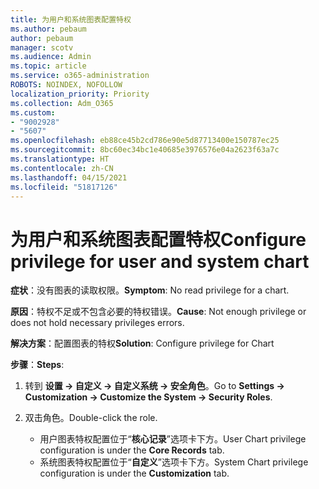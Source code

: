 ```yaml
---
title: 为用户和系统图表配置特权
ms.author: pebaum
author: pebaum
manager: scotv
ms.audience: Admin
ms.topic: article
ms.service: o365-administration
ROBOTS: NOINDEX, NOFOLLOW
localization_priority: Priority
ms.collection: Adm_O365
ms.custom:
- "9002928"
- "5607"
ms.openlocfilehash: eb88ce45b2cd786e90e5d87713400e150787ec25
ms.sourcegitcommit: 8bc60ec34bc1e40685e3976576e04a2623f63a7c
ms.translationtype: HT
ms.contentlocale: zh-CN
ms.lasthandoff: 04/15/2021
ms.locfileid: "51817126"
---
```

# <a name="configure-privilege-for-user-and-system-chart"></a><span data-ttu-id="f76ab-102">为用户和系统图表配置特权</span><span class="sxs-lookup"><span data-stu-id="f76ab-102">Configure privilege for user and system chart</span></span>

<span data-ttu-id="f76ab-103">**症状**：没有图表的读取权限。</span><span class="sxs-lookup"><span data-stu-id="f76ab-103">**Symptom**: No read privilege for a chart.</span></span>

<span data-ttu-id="f76ab-104">**原因**：特权不足或不包含必要的特权错误。</span><span class="sxs-lookup"><span data-stu-id="f76ab-104">**Cause**: Not enough privilege or does not hold necessary privileges errors.</span></span>

<span data-ttu-id="f76ab-105">**解决方案**：配置图表的特权</span><span class="sxs-lookup"><span data-stu-id="f76ab-105">**Solution**: Configure privilege for Chart</span></span>

<span data-ttu-id="f76ab-106">**步骤**：</span><span class="sxs-lookup"><span data-stu-id="f76ab-106">**Steps**:</span></span>

1. <span data-ttu-id="f76ab-107">转到 **设置 -> 自定义 -> 自定义系统 -> 安全角色**。</span><span class="sxs-lookup"><span data-stu-id="f76ab-107">Go to **Settings -> Customization -> Customize the System -> Security Roles**.</span></span>

2. <span data-ttu-id="f76ab-108">双击角色。</span><span class="sxs-lookup"><span data-stu-id="f76ab-108">Double-click the role.</span></span>

    - <span data-ttu-id="f76ab-109">用户图表特权配置位于“**核心记录**”选项卡下方。</span><span class="sxs-lookup"><span data-stu-id="f76ab-109">User Chart privilege configuration is under the **Core Records** tab.</span></span>
    - <span data-ttu-id="f76ab-110">系统图表特权配置位于“**自定义**”选项卡下方。</span><span class="sxs-lookup"><span data-stu-id="f76ab-110">System Chart privilege configuration is under the **Customization** tab.</span></span>
